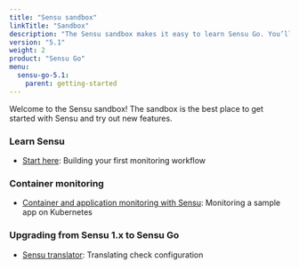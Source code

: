 ```yaml
---
title: "Sensu sandbox"
linkTitle: "Sandbox"
description: "The Sensu sandbox makes it easy to learn Sensu Go. You’ll learn Sensu by building your first monitoring workflow and setting up container and application monitoring. There’s also a lesson plan for upgrading from Sensu 1.x to Sensu Go!"
version: "5.1"
weight: 2
product: "Sensu Go"
menu:
  sensu-go-5.1:
    parent: getting-started
---
```


Welcome to the Sensu sandbox! The sandbox is the best place to get started with Sensu and try out new features.

### Learn Sensu
- [Start here](../learn-sensu): Building your first monitoring workflow

### Container monitoring
- [Container and application monitoring with Sensu](../sample-app): Monitoring a sample app on Kubernetes

### Upgrading from Sensu 1.x to Sensu Go
- [Sensu translator](https://github.com/sensu/sandbox/tree/master/sensu-go/lesson_plans/check-upgrade): Translating check configuration
